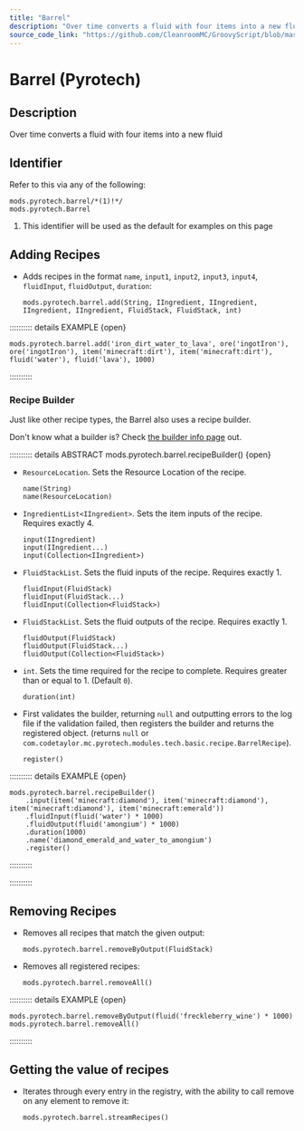 ```yaml
---
title: "Barrel"
description: "Over time converts a fluid with four items into a new fluid"
source_code_link: "https://github.com/CleanroomMC/GroovyScript/blob/master/src/main/java/com/cleanroommc/groovyscript/compat/mods/pyrotech/Barrel.java"
---
```


# Barrel (Pyrotech)

## Description

Over time converts a fluid with four items into a new fluid

## Identifier

Refer to this via any of the following:

```groovy:no-line-numbers {1}
mods.pyrotech.barrel/*(1)!*/
mods.pyrotech.Barrel
```

1. This identifier will be used as the default for examples on this page

## Adding Recipes

- Adds recipes in the format `name`, `input1`, `input2`, `input3`, `input4`, `fluidInput`, `fluidOutput`, `duration`:

    ```groovy:no-line-numbers
    mods.pyrotech.barrel.add(String, IIngredient, IIngredient, IIngredient, IIngredient, FluidStack, FluidStack, int)
    ```

:::::::::: details EXAMPLE {open}
```groovy:no-line-numbers
mods.pyrotech.barrel.add('iron_dirt_water_to_lava', ore('ingotIron'), ore('ingotIron'), item('minecraft:dirt'), item('minecraft:dirt'), fluid('water'), fluid('lava'), 1000)
```

::::::::::

### Recipe Builder

Just like other recipe types, the Barrel also uses a recipe builder.

Don't know what a builder is? Check [the builder info page](../../../groovy/builder.md) out.

:::::::::: details ABSTRACT mods.pyrotech.barrel.recipeBuilder() {open}
- `ResourceLocation`. Sets the Resource Location of the recipe.

    ```groovy:no-line-numbers
    name(String)
    name(ResourceLocation)
    ```

- `IngredientList<IIngredient>`. Sets the item inputs of the recipe. Requires exactly 4.

    ```groovy:no-line-numbers
    input(IIngredient)
    input(IIngredient...)
    input(Collection<IIngredient>)
    ```

- `FluidStackList`. Sets the fluid inputs of the recipe. Requires exactly 1.

    ```groovy:no-line-numbers
    fluidInput(FluidStack)
    fluidInput(FluidStack...)
    fluidInput(Collection<FluidStack>)
    ```

- `FluidStackList`. Sets the fluid outputs of the recipe. Requires exactly 1.

    ```groovy:no-line-numbers
    fluidOutput(FluidStack)
    fluidOutput(FluidStack...)
    fluidOutput(Collection<FluidStack>)
    ```

- `int`. Sets the time required for the recipe to complete. Requires greater than or equal to 1. (Default `0`).

    ```groovy:no-line-numbers
    duration(int)
    ```

- First validates the builder, returning `null` and outputting errors to the log file if the validation failed, then registers the builder and returns the registered object. (returns `null` or `com.codetaylor.mc.pyrotech.modules.tech.basic.recipe.BarrelRecipe`).

    ```groovy:no-line-numbers
    register()
    ```

:::::::::: details EXAMPLE {open}
```groovy:no-line-numbers
mods.pyrotech.barrel.recipeBuilder()
    .input(item('minecraft:diamond'), item('minecraft:diamond'), item('minecraft:diamond'), item('minecraft:emerald'))
    .fluidInput(fluid('water') * 1000)
    .fluidOutput(fluid('amongium') * 1000)
    .duration(1000)
    .name('diamond_emerald_and_water_to_amongium')
    .register()
```

::::::::::

::::::::::

## Removing Recipes

- Removes all recipes that match the given output:

    ```groovy:no-line-numbers
    mods.pyrotech.barrel.removeByOutput(FluidStack)
    ```

- Removes all registered recipes:

    ```groovy:no-line-numbers
    mods.pyrotech.barrel.removeAll()
    ```

:::::::::: details EXAMPLE {open}
```groovy:no-line-numbers
mods.pyrotech.barrel.removeByOutput(fluid('freckleberry_wine') * 1000)
mods.pyrotech.barrel.removeAll()
```

::::::::::

## Getting the value of recipes

- Iterates through every entry in the registry, with the ability to call remove on any element to remove it:

    ```groovy:no-line-numbers
    mods.pyrotech.barrel.streamRecipes()
    ```

